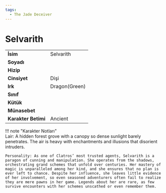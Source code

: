 ```yaml
---
tags:
  - The Jade Deceiver
---  
```

# Selvarith   
  
  
  
|  |  |  
|---|---|  
| **İsim** | Selvarith |  
| **Soyadı** |  |  
| **Hizip** |  |  
| **Cinsiyet** | Dişi |  
| **Irk** | Dragon(Green) |  
| **Sınıf** |  |  
| **Kütük** |  |  
| **Münasebet** |  |  
| **Karakter Betimi** | Ancient |  
  
  
!!! note "Karakter Notları"  
	Lair: A hidden forest grove with a canopy so dense sunlight barely penetrates. The air is heavy with enchantments and illusions that disorient intruders.  
	  
	Personality: As one of Clatros’ most trusted agents, Selvarith is a paragon of cunning and manipulation. She operates from the shadows, orchestrating grand schemes that unfold over centuries. Her mastery of magic is unparalleled among her kind, and she ensures that no plan is ever left to chance. Despite her influence, she leaves little evidence of her involvement, so even seasoned adventurers often fail to realize they are mere pawns in her game. Legends about her are rare, as few survive encounters with her schemes unscathed or even remember them.   